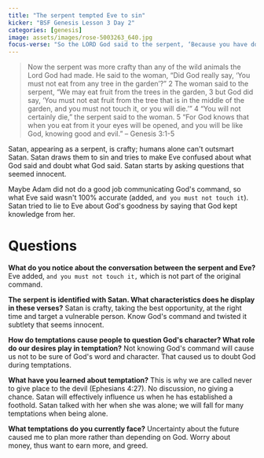 ```yaml
---
title: "The serpent tempted Eve to sin"
kicker: "BSF Genesis Lesson 3 Day 2"
categories: [genesis]
image: assets/images/rose-5003263_640.jpg
focus-verse: "So the LORD God said to the serpent, ‘Because you have done this ... I will put enmity between you and the woman, and between your offspring and hers; he will crush your head, and you will strike his heel.’ – Genesis 3:14-15"
---
```


> Now the serpent was more crafty than any of the wild animals the Lord God had made. He said to the woman, “Did God really say, ‘You must not eat from any tree in the garden’?”
> 2 The woman said to the serpent, “We may eat fruit from the trees in the garden, 3 but God did say, ‘You must not eat fruit from the tree that is in the middle of the garden, and you must not touch it, or you will die.’”
> 4 “You will not certainly die,” the serpent said to the woman. 5 “For God knows that when you eat from it your eyes will be opened, and you will be like God, knowing good and evil.” – Genesis 3:1-5

Satan, appearing as a serpent, is crafty; humans alone can't outsmart Satan. Satan draws them to sin and tries to make Eve confused about what God said and doubt what God said. Satan starts by asking questions that seemed innocent.

Maybe Adam did not do a good job communicating God's command, so what Eve said wasn't 100% accurate (added, `and you must not touch it`). Satan tried to lie to Eve about God's goodness by saying that God kept knowledge from her.

# Questions 

**What do you notice about the conversation between the serpent and Eve?**
Eve added, `and you must not touch it,` which is not part of the original command. 

**The serpent is identified with Satan. What characteristics does he display in these verses?** 
Satan is crafty, taking the best opportunity, at the right time and target a vulnerable person. Know God's command and twisted it subtlety that seems innocent.

**How do temptations cause people to question God's character? What role do our desires play in temptation?**
Not knowing God's command will cause us not to be sure of God's word and character. That caused us to doubt God during temptations.

**What have you learned about temptation?** 
This is why we are called never to give place to the devil (Ephesians 4:27). No discussion, no giving a chance. Satan will effectively influence us when he has established a foothold. Satan talked with her when she was alone; we will fall for many temptations when being alone.

**What temptations do you currently face?** 
Uncertainty about the future caused me to plan more rather than depending on God. Worry about money, thus want to earn more, and greed.
